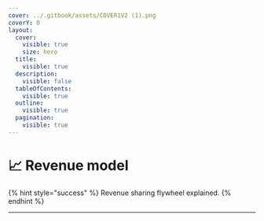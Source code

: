 ```yaml
---
cover: ../.gitbook/assets/COVER1V2 (1).png
coverY: 0
layout:
  cover:
    visible: true
    size: hero
  title:
    visible: true
  description:
    visible: false
  tableOfContents:
    visible: true
  outline:
    visible: true
  pagination:
    visible: true
---
```


# 📈 Revenue model

{% hint style="success" %}
Revenue sharing flywheel explained.
{% endhint %}

***


